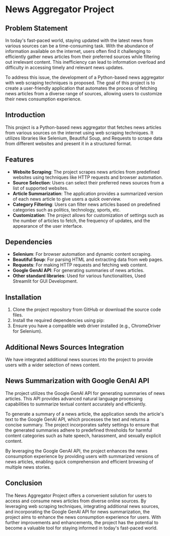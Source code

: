 # News Aggregator Project

## Problem Statement
In today's fast-paced world, staying updated with the latest news from various sources can be a time-consuming task. With the abundance of information available on the internet, users often find it challenging to efficiently gather news articles from their preferred sources while filtering out irrelevant content. This inefficiency can lead to information overload and difficulty in accessing timely and relevant news updates. 

To address this issue, the development of a Python-based news aggregator with web scraping techniques is proposed. The goal of this project is to create a user-friendly application that automates the process of fetching news articles from a diverse range of sources, allowing users to customize their news consumption experience. 

## Introduction

This project is a Python-based news aggregator that fetches news articles from various sources on the internet using web scraping techniques. It utilizes libraries like Selenium, Beautiful Soup, and Requests to scrape data from different websites and present it in a structured format.

## Features

- **Website Scraping**: The project scrapes news articles from predefined websites using techniques like  HTTP requests and browser automation.
- **Source Selection**: Users can select their preferred news sources from a list of supported websites.
- **Article Summarization**: The application provides a summarized version of each news article to give users a quick overview.
- **Category Filtering**: Users can filter news articles based on predefined categories such as politics, technology, sports, etc.
- **Customization**: The project allows for customization of settings such as the number of articles to fetch, the frequency of updates, and the appearance of the user interface.

## Dependencies

- **Selenium**: For browser automation and dynamic content scraping.
- **Beautiful Soup**: For parsing HTML and extracting data from web pages.
- **Requests**: For making HTTP requests and fetching web content.
- **Google GenAI API**: For generating summaries of news articles.
- **Other standard libraries**: Used for various functionalities, Used Streamlit for GUI Development.

## Installation

1. Clone the project repository from GitHub or download the source code files.
2. Install the required dependencies using pip:
4. Ensure you have a compatible web driver installed (e.g., ChromeDriver for Selenium).

## Additional News Sources Integration

We have integrated additional news sources into the project to provide users with a wider selection of news content. 

## News Summarization with Google GenAI API

The project utilizes the Google GenAI API for generating summaries of news articles. This API provides advanced natural language processing capabilities to summarize textual content accurately and efficiently.

To generate a summary of a news article, the application sends the article's text to the Google GenAI API, which processes the text and returns a concise summary. The project incorporates safety settings to ensure that the generated summaries adhere to predefined thresholds for harmful content categories such as hate speech, harassment, and sexually explicit content.

By leveraging the Google GenAI API, the project enhances the news consumption experience by providing users with summarized versions of news articles, enabling quick comprehension and efficient browsing of multiple news stories.

## Conclusion

The News Aggregator Project offers a convenient solution for users to access and consume news articles from diverse online sources. By leveraging web scraping techniques, integrating additional news sources, and incorporating the Google GenAI API for news summarization, the project aims to enhance the news consumption experience for users. With further improvements and enhancements, the project has the potential to become a valuable tool for staying informed in today's fast-paced world.
